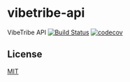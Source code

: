 # vibetribe-api
VibeTribe API 
[![Build Status](https://travis-ci.org/shanno29/vibetribe-api.svg?branch=master)](https://travis-ci.org/shanno29/vibetribe-api) [![codecov](https://codecov.io/gh/shanno29/vibetribe-api/branch/master/graph/badge.svg)](https://codecov.io/gh/shanno29/vibetribe-api)




## License

  [MIT](LICENSE)